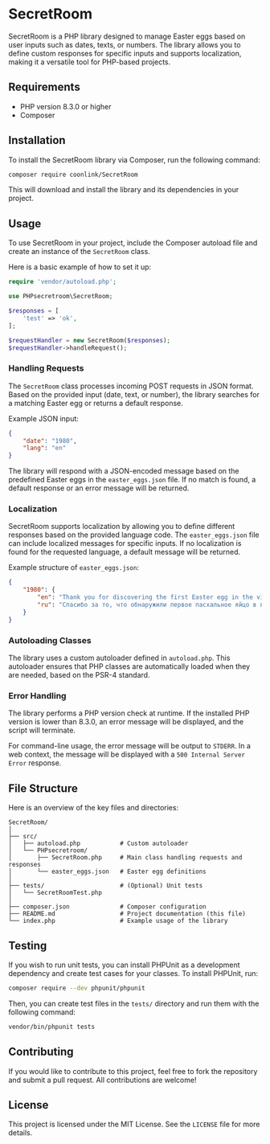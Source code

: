 # SecretRoom

SecretRoom is a PHP library designed to manage Easter eggs based on user inputs such as dates, texts, or numbers. The library allows you to define custom responses for specific inputs and supports localization, making it a versatile tool for PHP-based projects.

## Requirements

- PHP version 8.3.0 or higher
- Composer

## Installation

To install the SecretRoom library via Composer, run the following command:

```bash
composer require coonlink/SecretRoom
```

This will download and install the library and its dependencies in your project.

## Usage

To use SecretRoom in your project, include the Composer autoload file and create an instance of the `SecretRoom` class.

Here is a basic example of how to set it up:

```php
require 'vendor/autoload.php';

use PHPsecretroom\SecretRoom;

$responses = [
    'test' => 'ok',
];

$requestHandler = new SecretRoom($responses);
$requestHandler->handleRequest();
```

### Handling Requests

The `SecretRoom` class processes incoming POST requests in JSON format. Based on the provided input (date, text, or number), the library searches for a matching Easter egg or returns a default response.

Example JSON input:

```json
{
    "date": "1980",
    "lang": "en"
}
```

The library will respond with a JSON-encoded message based on the predefined Easter eggs in the `easter_eggs.json` file. If no match is found, a default response or an error message will be returned.

### Localization

SecretRoom supports localization by allowing you to define different responses based on the provided language code. The `easter_eggs.json` file can include localized messages for specific inputs. If no localization is found for the requested language, a default message will be returned.

Example structure of `easter_eggs.json`:

```json
{
    "1980": {
        "en": "Thank you for discovering the first Easter egg in the video game 'Adventure'.",
        "ru": "Спасибо за то, что обнаружили первое пасхальное яйцо в видеоигре 'Adventure'."
    }
}
```

### Autoloading Classes

The library uses a custom autoloader defined in `autoload.php`. This autoloader ensures that PHP classes are automatically loaded when they are needed, based on the PSR-4 standard.

### Error Handling

The library performs a PHP version check at runtime. If the installed PHP version is lower than 8.3.0, an error message will be displayed, and the script will terminate.

For command-line usage, the error message will be output to `STDERR`. In a web context, the message will be displayed with a `500 Internal Server Error` response.

## File Structure

Here is an overview of the key files and directories:

```
SecretRoom/
│
├── src/
│   ├── autoload.php           # Custom autoloader
│   └── PHPsecretroom/
│       ├── SecretRoom.php     # Main class handling requests and responses
│       └── easter_eggs.json   # Easter egg definitions
│
├── tests/                     # (Optional) Unit tests
│   └── SecretRoomTest.php
│
├── composer.json              # Composer configuration
├── README.md                  # Project documentation (this file)
└── index.php                  # Example usage of the library
```

## Testing

If you wish to run unit tests, you can install PHPUnit as a development dependency and create test cases for your classes. To install PHPUnit, run:

```bash
composer require --dev phpunit/phpunit
```

Then, you can create test files in the `tests/` directory and run them with the following command:

```bash
vendor/bin/phpunit tests
```

## Contributing

If you would like to contribute to this project, feel free to fork the repository and submit a pull request. All contributions are welcome!

## License

This project is licensed under the MIT License. See the `LICENSE` file for more details.
